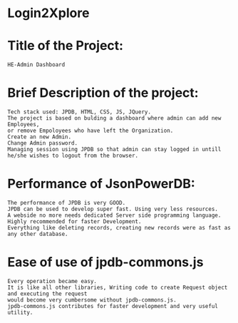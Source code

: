 # Login2Xplore
# Title of the Project:
    HE-Admin Dashboard 

# Brief Description of the project:
    Tech stack used: JPDB, HTML, CSS, JS, JQuery.
    The project is based on bulding a dashboard where admin can add new Employees,
    or remove Empoloyees who have left the Organization.
    Create an new Admin.
    Change Admin password.
    Managing session using JPDB so that admin can stay logged in untill he/she wishes to logout from the browser.

# Performance of JsonPowerDB:
    The performance of JPDB is very GOOD.
    JPDB can be used to develop super fast. Using very less resources.
    A webside no more needs dedicated Server side programming language.
    Highly recommended for faster Development.
    Everything like deleting records, creating new records were as fast as any other database.
    

# Ease of use of jpdb-commons.js
    Every operation became easy.
    It is like all other libraries, Writing code to create Request object and executing the request
    would become very cumbersome without jpdb-commons.js.
    jpdb-commons.js contributes for faster development and very useful utility.
